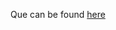 
Que can be found <a href="https://github.com/abdulsmapara/IOOM/blob/master/Assignment%201/Assignment%201.pdf">here</a>
